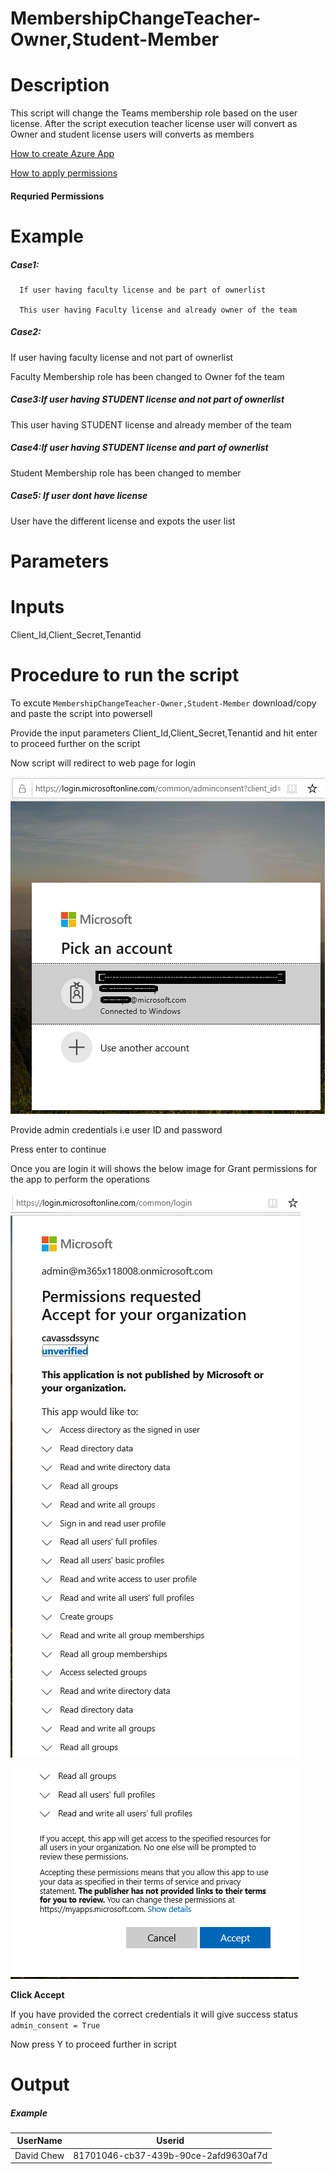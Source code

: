 # MembershipChangeTeacher-Owner,Student-Member

# Description

This script will change the Teams membership role based on the user license. After the script execution teacher license user will convert as Owner and student license users will converts as members

[How to create Azure App](https://docs.microsoft.com/en-us/graph/auth-register-app-v2)

[How to apply permissions](https://docs.microsoft.com/en-us/graph/notifications-integration-app-registration)

#### Requried Permissions

# Example

##### Case1: 

      If user having faculty license and be part of ownerlist

      This user having Faculty license and already owner of the team
   
##### Case2: 
   If user having faculty license and not part of ownerlist

Faculty Membership role has been changed to Owner fof the team

##### Case3:If user having STUDENT license and not part of ownerlist

This user having STUDENT license and already member of the team

##### Case4:If user having STUDENT license and part of ownerlist

Student Membership role has been changed to member

##### Case5: If user dont have license

User have the different license and expots the user list 

# Parameters

# Inputs

Client_Id,Client_Secret,Tenantid

# Procedure to run the script
 
   To excute `MembershipChangeTeacher-Owner,Student-Member` download/copy and paste the script into powersell
        
   Provide the input parameters Client_Id,Client_Secret,Tenantid and hit enter to proceed further on the script
        
   Now script will redirect to web page for login
        
   ![Signin](https://github.com/Geetha63/MS-Teams-Scripts/blob/master/Images/Siginin.png)
        
   Provide admin credentials i.e user ID and password 
        
   Press enter to continue
   
   Once you are login it will shows the below image for Grant permissions for the app to perform the operations

 ![GrantPermission](https://github.com/Geetha63/MS-Teams-Scripts/blob/master/Images/GrantPermissions.png)
 
 ![GrantPermission](https://github.com/Geetha63/MS-Teams-Scripts/blob/master/Images/GrantPermissions2.png)
 
 **Click Accept**

 If you have provided the correct credentials it will give success status `admin_consent = True`
 
 Now press Y to proceed further in script

# Output

##### Example

|UserName  | Userid  |
|----------|---------|
|David Chew|81701046-cb37-439b-90ce-2afd9630af7d|
